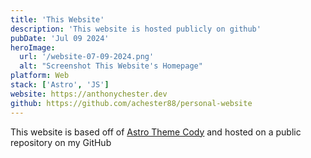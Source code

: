 ```yaml
---
title: 'This Website'
description: 'This website is hosted publicly on github'
pubDate: 'Jul 09 2024'
heroImage:
  url: '/website-07-09-2024.png'
  alt: "Screenshot This Website's Homepage"
platform: Web
stack: ['Astro', 'JS']
website: https://anthonychester.dev
github: https://github.com/achester88/personal-website
---
```


This website is based off of [Astro Theme Cody](https://github.com/kirontoo/astro-theme-cody) and hosted on a public repository on my GitHub